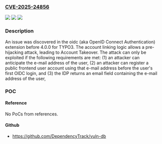 ### [CVE-2025-24856](https://cve.mitre.org/cgi-bin/cvename.cgi?name=CVE-2025-24856)
![](https://img.shields.io/static/v1?label=Product&message=oidc&color=blue)
![](https://img.shields.io/static/v1?label=Version&message=0%20&color=brightgreen)
![](https://img.shields.io/static/v1?label=Vulnerability&message=CWE-348%20Use%20of%20Less%20Trusted%20Source&color=brightgreen)

### Description

An issue was discovered in the oidc (aka OpenID Connect Authentication) extension before 4.0.0 for TYPO3. The account linking logic allows a pre-hijacking attack, leading to Account Takeover. The attack can only be exploited if the following requirements are met: (1) an attacker can anticipate the e-mail address of the user, (2) an attacker can register a public frontend user account using that e-mail address before the user's first OIDC login, and (3) the IDP returns an email field containing the e-mail address of the user,

### POC

#### Reference
No PoCs from references.

#### Github
- https://github.com/DependencyTrack/vuln-db

